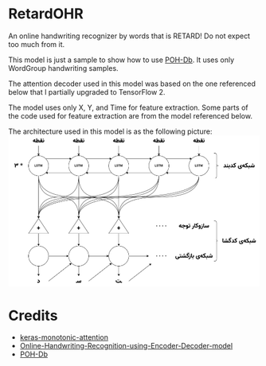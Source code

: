 # RetardOHR
An online handwriting recognizer by words that is RETARD! Do not expect too much from it.

This model is just a sample to show how to use [POH-Db](https://github.com/SLTLabAUT/POH-Db).
It uses only WordGroup handwriting samples.

The attention decoder used in this model was based on the one referenced below that I partially upgraded to TensorFlow 2.

The model uses only X, Y, and Time for feature extraction. Some parts of the code used for feature extraction are from the model referenced below.

The architecture used in this model is as the following picture:
![model architecture](https://github.com/SSgumS/RetardOHR/blob/main/images/architecture.png)

# Credits
- [keras-monotonic-attention](https://github.com/asmekal/keras-monotonic-attention)
- [Online-Handwriting-Recognition-using-Encoder-Decoder-model](https://github.com/AbeerEisa/Online-Handwriting-Recognition-using-Encoder-Decoder-model)
- [POH-Db](https://github.com/SLTLabAUT/POH-Db)
